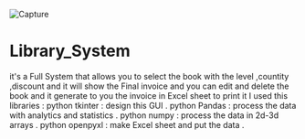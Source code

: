 ![Capture](https://user-images.githubusercontent.com/45078408/154778455-d77a224b-30e0-43ca-b5c1-4b6ccb4ab1bf.PNG)
# Library_System
it's a Full System that allows you to select the book with the level ,countity ,discount and it will show the Final invoice and you can edit and delete the book and it generate to you the invoice in Excel sheet to print it 
 I used this libraries  : 
python tkinter :  design this GUI  .
python Pandas :  process the data with analytics and statistics .
python numpy :  process the data in 2d-3d arrays .
python openpyxl : make Excel sheet and put the data .
